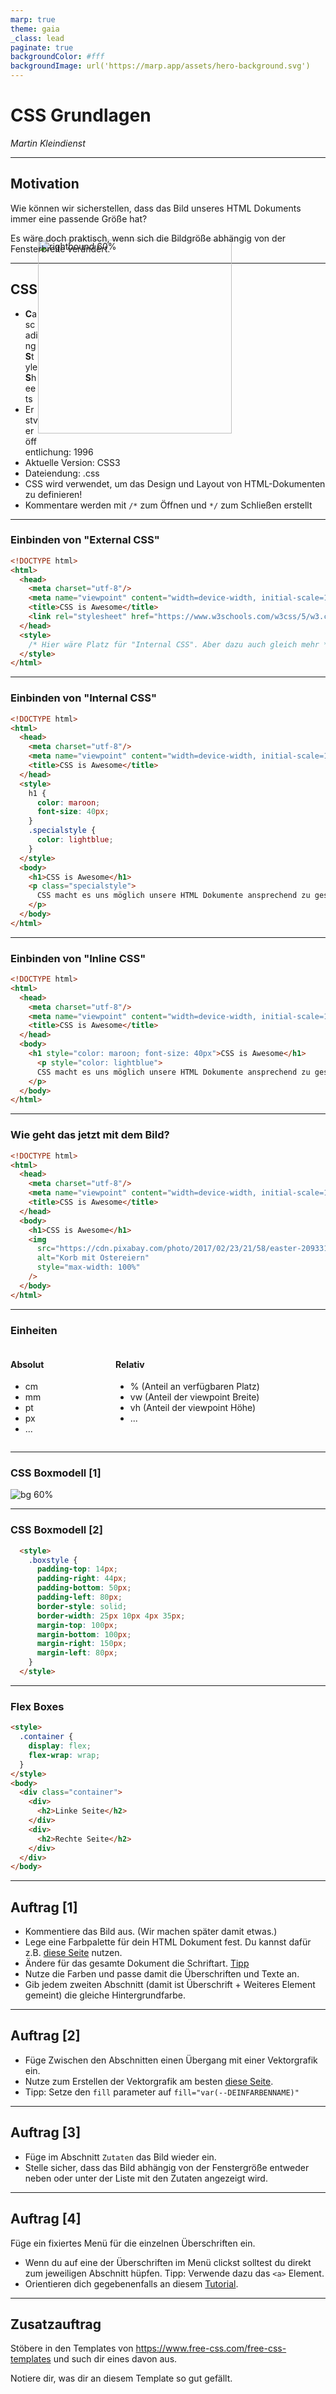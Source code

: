 ```yaml
---
marp: true
theme: gaia
_class: lead
paginate: true
backgroundColor: #fff
backgroundImage: url('https://marp.app/assets/hero-background.svg')
---
```


<style>
  img[alt~="rightbound"] {
    margin-top: -124px;
    height: 310px;
    margin-right: 150px;
    }
</style>

# CSS Grundlagen

_Martin Kleindienst_

<!--_paginate: false -->

---

## Motivation

Wie können wir sicherstellen, dass das Bild unseres HTML Dokuments immer eine passende Größe hat?

Es wäre doch praktisch, wenn sich die Bildgröße abhängig von der Fensterbreite verändert.

---

## CSS

<div style='float:right'>

  ![rightbound 60%](images/css_logo.svg)

</div>

- **C**ascading **S**tyle **S**heets
- Erstveröffentlichung: 1996
- Aktuelle Version: CSS3
- Dateiendung: .css
- CSS wird verwendet, um das Design und Layout von HTML-Dokumenten zu definieren!
- Kommentare werden mit `/*` zum Öffnen und `*/` zum Schließen erstellt

---

### Einbinden von "External CSS"

``` html
<!DOCTYPE html>
<html>
  <head>
    <meta charset="utf-8"/>
    <meta name="viewpoint" content="width=device-width, initial-scale=1.0"/>
    <title>CSS is Awesome</title>
    <link rel="stylesheet" href="https://www.w3schools.com/w3css/5/w3.css">
  </head>
  <style>
    /* Hier wäre Platz für "Internal CSS". Aber dazu auch gleich mehr */
  </style>
</html>
```

---

### Einbinden von "Internal CSS"

``` html
<!DOCTYPE html>
<html>
  <head>
    <meta charset="utf-8"/>
    <meta name="viewpoint" content="width=device-width, initial-scale=1.0"/>
    <title>CSS is Awesome</title>
  </head>
  <style>
    h1 {
      color: maroon;
      font-size: 40px;
    }
    .specialstyle {
      color: lightblue;
    }
  </style>
  <body>
    <h1>CSS is Awesome</h1>
    <p class="specialstyle">
      CSS macht es uns möglich unsere HTML Dokumente ansprechend zu gestalten.
    </p>
  </body>
</html>
```

---

### Einbinden von "Inline CSS"

``` html
<!DOCTYPE html>
<html>
  <head>
    <meta charset="utf-8"/>
    <meta name="viewpoint" content="width=device-width, initial-scale=1.0"/>
    <title>CSS is Awesome</title>
  </head>
  <body>
    <h1 style="color: maroon; font-size: 40px">CSS is Awesome</h1>
      <p style="color: lightblue">
      CSS macht es uns möglich unsere HTML Dokumente ansprechend zu gestalten.
    </p>
  </body>
</html>
```

---

### Wie geht das jetzt mit dem Bild?

``` html
<!DOCTYPE html>
<html>
  <head>
    <meta charset="utf-8"/>
    <meta name="viewpoint" content="width=device-width, initial-scale=1.0"/>
    <title>CSS is Awesome</title>
  </head>
  <body>
    <h1>CSS is Awesome</h1>
    <img
      src="https://cdn.pixabay.com/photo/2017/02/23/21/58/easter-2093315_960_720.jpg"
      alt="Korb mit Ostereiern"
      style="max-width: 100%"
    />
  </body>
</html>
```

---

### Einheiten

<div style="display: flex">
  <div style="flex: 1">
    <h4>Absolut</h4>
    <ul>
      <li>cm</li>
      <li>mm</li>
      <li>pt</li>
      <li>px</li>
      <li>...</li>
    </ul>
  </div>
  <div style="flex: 2">
    <h4>Relativ</h4>
    <ul>
      <li>% (Anteil an verfügbaren Platz)</li>
      <li>vw (Anteil der viewpoint Breite)</li>
      <li>vh (Anteil  der viewpoint Höhe)</li>
      <li>...</li>
    </ul>
  </div>
</div>

<!-- _footer: https://web.dev/learn/css/sizing -->

---

### CSS Boxmodell [1]

![bg 60%](images/Boxmodell-detail.svg)

<!-- _footer: https://en.wikipedia.org/wiki/CSS_box_model#/media/File:Boxmodell-detail.png -->

---

### CSS Boxmodell [2]

``` html
  <style>
    .boxstyle {
      padding-top: 14px;
      padding-right: 44px;
      padding-bottom: 50px;
      padding-left: 80px;
      border-style: solid;
      border-width: 25px 10px 4px 35px;
      margin-top: 100px;
      margin-bottom: 100px;
      margin-right: 150px;
      margin-left: 80px;
    }
  </style>
```

---

### Flex Boxes

``` html
<style>
  .container {
    display: flex;
    flex-wrap: wrap;
  }
</style>
<body>
  <div class="container">
    <div>
      <h2>Linke Seite</h2>
    </div>
    <div>
      <h2>Rechte Seite</h2>
    </div>
  </div>
</body>
```

---

## Auftrag [1]

- Kommentiere das Bild aus. (Wir machen später damit etwas.)
- Lege eine Farbpalette für dein HTML Dokument fest. Du kannst dafür z.B. [diese Seite](https://www.realtimecolors.com/) nutzen.
- Ändere für das gesamte Dokument die Schriftart. [Tipp](https://www.w3docs.com/snippets/css/how-to-apply-global-font-to-the-entire-html-document.html)
- Nutze die Farben und passe damit die Überschriften und Texte an.
- Gib jedem zweiten Abschnitt (damit ist Überschrift + Weiteres Element gemeint) die gleiche Hintergrundfarbe.

---

## Auftrag [2]

- Füge Zwischen den Abschnitten einen Übergang mit einer Vektorgrafik ein.
- Nutze zum Erstellen der Vektorgrafik am besten [diese Seite](https://yqnn.github.io/svg-path-editor/#P=M_0_120_L_120_101.2_C_240_82.8_480_45.2_720_54.8_C_960_64_1200_120_1440_169.2_C_1680_218.8_1920_261.2_2160_296.8_C_2400_332_2640_360_2880_313.2_C_3120_266.8_3360_145.2_3480_84.8_L_3600_24_V_380_H_0_Z).
- Tipp: Setze den `fill` parameter auf `fill="var(--DEINFARBENNAME)"`

---

## Auftrag [3]

- Füge im Abschnitt ``Zutaten`` das Bild wieder ein.
- Stelle sicher, dass das Bild abhängig von der Fenstergröße entweder neben oder unter der Liste mit den Zutaten angezeigt wird.

---

## Auftrag [4]

Füge ein fixiertes Menü für die einzelnen Überschriften ein.

- Wenn du auf eine der Überschriften im Menü clickst solltest du direkt zum jeweiligen Abschnitt hüpfen.
Tipp: Verwende dazu das ``<a>`` Element.
- Orientieren dich gegebenenfalls an diesem [Tutorial](https://www.w3schools.com/howto/howto_css_fixed_menu.asp).

---

## Zusatzauftrag

Stöbere in den Templates von
<https://www.free-css.com/free-css-templates>
und such dir eines davon aus.

Notiere dir, was dir an diesem Template so gut gefällt.
